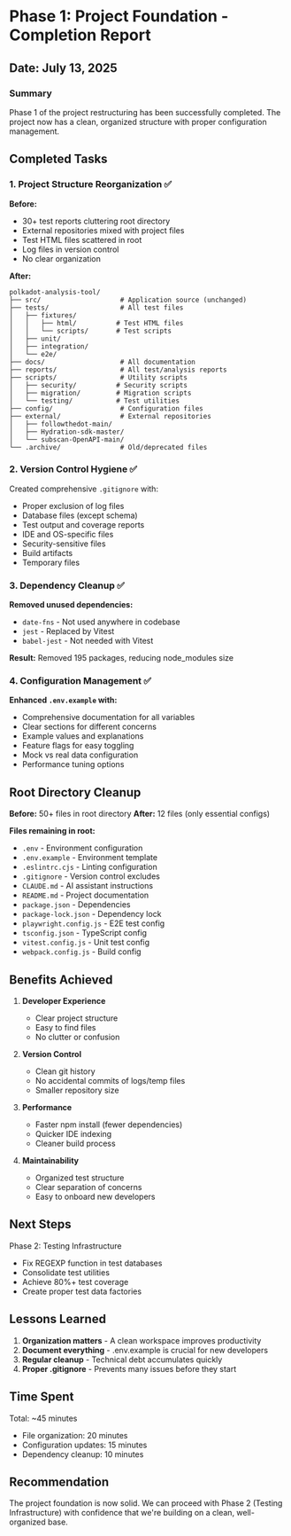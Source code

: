 # Phase 1: Project Foundation - Completion Report

## Date: July 13, 2025

### Summary
Phase 1 of the project restructuring has been successfully completed. The project now has a clean, organized structure with proper configuration management.

## Completed Tasks

### 1. Project Structure Reorganization ✅

**Before:**
- 30+ test reports cluttering root directory
- External repositories mixed with project files
- Test HTML files scattered in root
- Log files in version control
- No clear organization

**After:**
```
polkadot-analysis-tool/
├── src/                    # Application source (unchanged)
├── tests/                  # All test files
│   ├── fixtures/          
│   │   ├── html/          # Test HTML files
│   │   └── scripts/       # Test scripts
│   ├── unit/              
│   ├── integration/       
│   └── e2e/               
├── docs/                   # All documentation
├── reports/                # All test/analysis reports
├── scripts/                # Utility scripts
│   ├── security/          # Security scripts
│   ├── migration/         # Migration scripts
│   └── testing/           # Test utilities
├── config/                 # Configuration files
├── external/               # External repositories
│   ├── followthedot-main/
│   ├── Hydration-sdk-master/
│   └── subscan-OpenAPI-main/
└── .archive/               # Old/deprecated files
```

### 2. Version Control Hygiene ✅

Created comprehensive `.gitignore` with:
- Proper exclusion of log files
- Database files (except schema)
- Test output and coverage reports
- IDE and OS-specific files
- Security-sensitive files
- Build artifacts
- Temporary files

### 3. Dependency Cleanup ✅

**Removed unused dependencies:**
- `date-fns` - Not used anywhere in codebase
- `jest` - Replaced by Vitest
- `babel-jest` - Not needed with Vitest

**Result:** Removed 195 packages, reducing node_modules size

### 4. Configuration Management ✅

**Enhanced `.env.example` with:**
- Comprehensive documentation for all variables
- Clear sections for different concerns
- Example values and explanations
- Feature flags for easy toggling
- Mock vs real data configuration
- Performance tuning options

## Root Directory Cleanup

**Before:** 50+ files in root directory
**After:** 12 files (only essential configs)

**Files remaining in root:**
- `.env` - Environment configuration
- `.env.example` - Environment template
- `.eslintrc.cjs` - Linting configuration
- `.gitignore` - Version control excludes
- `CLAUDE.md` - AI assistant instructions
- `README.md` - Project documentation
- `package.json` - Dependencies
- `package-lock.json` - Dependency lock
- `playwright.config.js` - E2E test config
- `tsconfig.json` - TypeScript config
- `vitest.config.js` - Unit test config
- `webpack.config.js` - Build config

## Benefits Achieved

1. **Developer Experience**
   - Clear project structure
   - Easy to find files
   - No clutter or confusion

2. **Version Control**
   - Clean git history
   - No accidental commits of logs/temp files
   - Smaller repository size

3. **Performance**
   - Faster npm install (fewer dependencies)
   - Quicker IDE indexing
   - Cleaner build process

4. **Maintainability**
   - Organized test structure
   - Clear separation of concerns
   - Easy to onboard new developers

## Next Steps

Phase 2: Testing Infrastructure
- Fix REGEXP function in test databases
- Consolidate test utilities
- Achieve 80%+ test coverage
- Create proper test data factories

## Lessons Learned

1. **Organization matters** - A clean workspace improves productivity
2. **Document everything** - .env.example is crucial for new developers
3. **Regular cleanup** - Technical debt accumulates quickly
4. **Proper .gitignore** - Prevents many issues before they start

## Time Spent

Total: ~45 minutes
- File organization: 20 minutes
- Configuration updates: 15 minutes
- Dependency cleanup: 10 minutes

## Recommendation

The project foundation is now solid. We can proceed with Phase 2 (Testing Infrastructure) with confidence that we're building on a clean, well-organized base.
